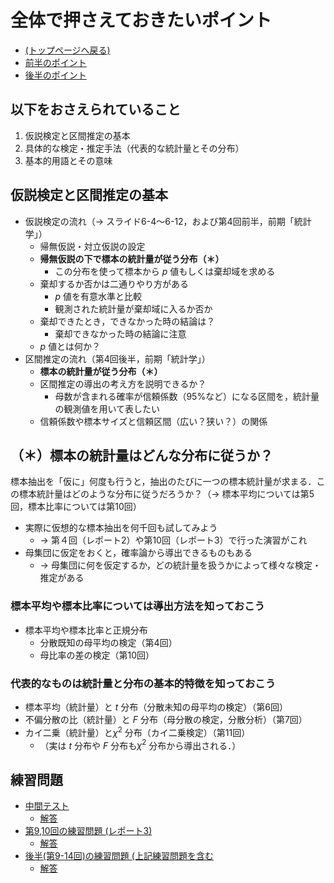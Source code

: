 # 全体で押さえておきたいポイント

- [(トップページへ戻る)](index)
- [前半のポイント](keytopics1)
- [後半のポイント](keytopics2)

## 以下をおさえられていること

1. 仮説検定と区間推定の基本
1. 具体的な検定・推定手法（代表的な統計量とその分布）
1. 基本的用語とその意味

## 仮説検定と区間推定の基本

- 仮説検定の流れ（$\rightarrow$ スライド6-4～6-12，および第4回前半，前期「統計学」）
  - 帰無仮説・対立仮説の設定
  - **帰無仮説の下で標本の統計量が従う分布（＊）**
    - この分布を使って標本から $p$ 値もしくは棄却域を求める
  - 棄却するか否かは二通りやり方がある
    - $p$ 値を有意水準と比較
    - 観測された統計量が棄却域に入るか否か
  - 棄却できたとき，できなかった時の結論は？
    - 棄却できなかった時の結論に注意
  - $p$ 値とは何か？
- 区間推定の流れ（第4回後半，前期「統計学」）
  - **標本の統計量が従う分布（＊）**
  - 区間推定の導出の考え方を説明できるか？
    - 母数が含まれる確率が信頼係数（95%など）になる区間を，統計量の観測値を用いて表したい
  - 信頼係数や標本サイズと信頼区間（広い？狭い？）の関係

## （＊）標本の統計量はどんな分布に従うか？

標本抽出を「仮に」何度も行うと，抽出のたびに一つの標本統計量が求まる．この標本統計量はどのような分布に従うだろうか？（$\rightarrow$ 標本平均については第5回，標本比率については第10回）
  
- 実際に仮想的な標本抽出を何千回も試してみよう
  - $\rightarrow$ 第４回（レポート2）や第10回（レポート3）で行った演習がこれ
- 母集団に仮定をおくと，確率論から導出できるものもある
  - $\rightarrow$ 母集団に何を仮定するか，どの統計量を扱うかによって様々な検定・推定がある

### 標本平均や標本比率については導出方法を知っておこう

- 標本平均や標本比率と正規分布
  - 分散既知の母平均の検定（第4回）
  - 母比率の差の検定（第10回）

### 代表的なものは統計量と分布の基本的特徴を知っておこう
  
- 標本平均（統計量）と $t$ 分布（分散未知の母平均の検定）（第6回）
- 不偏分散の比（統計量）と $F$ 分布（母分散の検定，分散分析）（第7回）
- カイ二乗（統計量）と$\chi^2$ 分布（カイ二乗検定）（第11回）
  - （実は $t$ 分布や $F$ 分布も$\chi^2$ 分布から導出される．）

## 練習問題

- [中間テスト](exercise/exam1.pdf)
  - [解答](exercise/exam1_answer.pdf)
- [第9,10回の練習問題 (レポート3)](exercise/ex9-10.pdf)
  - [解答](exercise/ex9-10_answer.pdf)
- [後半(第9-14回)の練習問題 (上記練習問題を含む](exercise/ex9-14.pdf)
  - [解答](exercise/ex9-14_answer.pdf)
